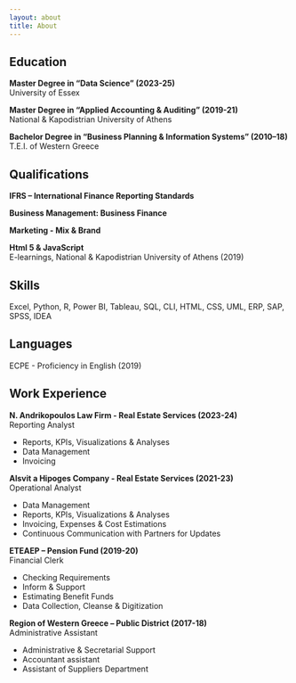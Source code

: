 ```yaml
---
layout: about
title: About
---
```


## Education
<p><strong>Master Degree in “Data Science” (2023-25)</strong><br>
University of Essex</p>

<p><strong>Master Degree in “Applied Accounting & Auditing” (2019-21)</strong><br>
National & Kapodistrian University of Athens</p>

<p><strong>Bachelor Degree in “Business Planning & Information Systems” (2010–18)</strong><br>
T.E.I. of Western Greece</p>


## Qualifications
<p><strong>IFRS – International Finance Reporting Standards</strong><br>
<p><strong>Business Management: Business Finance</strong><br>
<p><strong>Marketing - Mix & Brand</strong><br>
<p><strong>Html 5 & JavaScript</strong><br>
E-learnings, National & Kapodistrian University of Athens (2019)</p>


## Skills
<p>Excel, Python, R, Power BI, Tableau, SQL, CLI, HTML, CSS, UML, ERP, SAP, SPSS, IDEA</p>


## Languages
<p>ECPE - Proficiency in English (2019)</p>


## Work Experience
<p><strong>N. Andrikopoulos Law Firm - Real Estate Services (2023-24)</strong><br>
Reporting Analyst</p>
<ul>
<li>Reports, KPIs, Visualizations & Analyses</li>
<li>Data Management</li>
<li>Invoicing</li>
</ul>

<p><strong>Alsvit a Hipoges Company - Real Estate Services (2021-23)</strong><br>
Operational Analyst</p>
<ul>
<li>Data Management</li>
<li>Reports, KPIs, Visualizations & Analyses</li>
<li>Invoicing, Expenses & Cost Estimations</li>
<li>Continuous Communication with Partners for Updates</li>
</ul>

<p><strong>ETEAEP – Pension Fund (2019-20)</strong><br>
Financial Clerk</p>
<ul>
<li>Checking Requirements</li>
<li>Inform & Support</li>
<li>Estimating Benefit Funds</li>
<li>Data Collection, Cleanse & Digitization</li>
</ul>

<p><strong>Region of Western Greece – Public District (2017-18)</strong><br>
Administrative Assistant</p>
<ul>
<li>Administrative & Secretarial Support</li>
<li>Accountant assistant</li>
<li>Assistant of Suppliers Department</li>
</ul>
